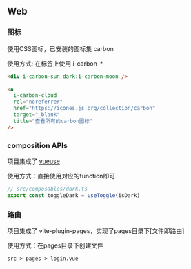 ## Web

### 
### 图标

使用CSS图标，已安装的图标集 carbon

使用方式: 在标签上使用 i-carbon-*
```html
<div i-carbon-sun dark:i-carbon-moon />

<a
  i-carbon-cloud
  rel="noreferrer"
  href="https://icones.js.org/collection/carbon"
  target="_blank"
  title="查看所有的carbon图标"
/>
```

### composition APIs

项目集成了 [vueuse](https://vueuse.org/functions.html)

使用方式：直接使用对应的function即可
```js
// src/composables/dark.ts
export const toggleDark = useToggle(isDark)
```

### 路由

项目集成了 vite-plugin-pages，实现了pages目录下[文件即路由]

使用方式：在pages目录下创建文件
```
src > pages > login.vue
```